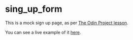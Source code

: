 # sing_up_form
This is a mock sign up page, as per [The Odin Project lesson](https://www.theodinproject.com/lessons/intermediate-html-and-css-sign-up-form).

You can see a live example of it [here](https://nikemman.github.io/singup_form/).

